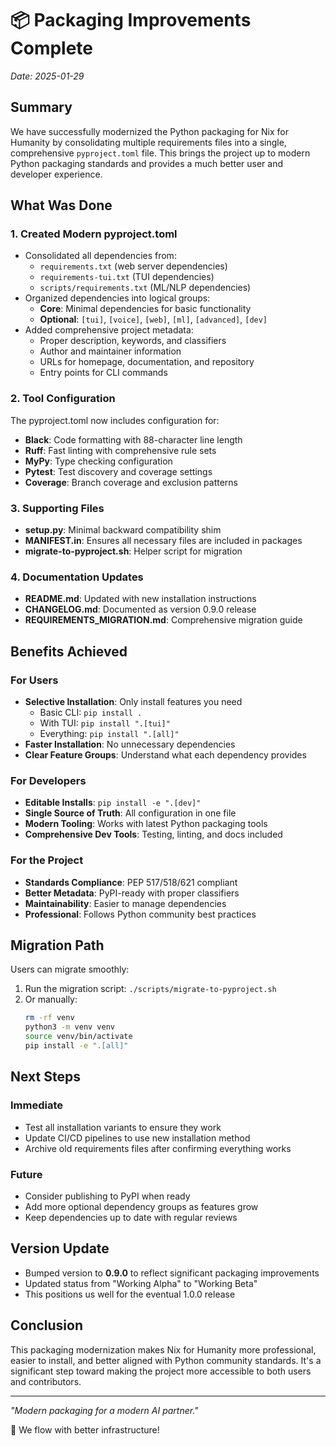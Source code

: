 # 📦 Packaging Improvements Complete

*Date: 2025-01-29*

## Summary

We have successfully modernized the Python packaging for Nix for Humanity by consolidating multiple requirements files into a single, comprehensive `pyproject.toml` file. This brings the project up to modern Python packaging standards and provides a much better user and developer experience.

## What Was Done

### 1. Created Modern pyproject.toml
- Consolidated all dependencies from:
  - `requirements.txt` (web server dependencies)
  - `requirements-tui.txt` (TUI dependencies)
  - `scripts/requirements.txt` (ML/NLP dependencies)
- Organized dependencies into logical groups:
  - **Core**: Minimal dependencies for basic functionality
  - **Optional**: `[tui]`, `[voice]`, `[web]`, `[ml]`, `[advanced]`, `[dev]`
- Added comprehensive project metadata:
  - Proper description, keywords, and classifiers
  - Author and maintainer information
  - URLs for homepage, documentation, and repository
  - Entry points for CLI commands

### 2. Tool Configuration
The pyproject.toml now includes configuration for:
- **Black**: Code formatting with 88-character line length
- **Ruff**: Fast linting with comprehensive rule sets
- **MyPy**: Type checking configuration
- **Pytest**: Test discovery and coverage settings
- **Coverage**: Branch coverage and exclusion patterns

### 3. Supporting Files
- **setup.py**: Minimal backward compatibility shim
- **MANIFEST.in**: Ensures all necessary files are included in packages
- **migrate-to-pyproject.sh**: Helper script for migration

### 4. Documentation Updates
- **README.md**: Updated with new installation instructions
- **CHANGELOG.md**: Documented as version 0.9.0 release
- **REQUIREMENTS_MIGRATION.md**: Comprehensive migration guide

## Benefits Achieved

### For Users
- **Selective Installation**: Only install features you need
  - Basic CLI: `pip install .`
  - With TUI: `pip install ".[tui]"`
  - Everything: `pip install ".[all]"`
- **Faster Installation**: No unnecessary dependencies
- **Clear Feature Groups**: Understand what each dependency provides

### For Developers
- **Editable Installs**: `pip install -e ".[dev]"`
- **Single Source of Truth**: All configuration in one file
- **Modern Tooling**: Works with latest Python packaging tools
- **Comprehensive Dev Tools**: Testing, linting, and docs included

### For the Project
- **Standards Compliance**: PEP 517/518/621 compliant
- **Better Metadata**: PyPI-ready with proper classifiers
- **Maintainability**: Easier to manage dependencies
- **Professional**: Follows Python community best practices

## Migration Path

Users can migrate smoothly:
1. Run the migration script: `./scripts/migrate-to-pyproject.sh`
2. Or manually:
   ```bash
   rm -rf venv
   python3 -m venv venv
   source venv/bin/activate
   pip install -e ".[all]"
   ```

## Next Steps

### Immediate
- Test all installation variants to ensure they work
- Update CI/CD pipelines to use new installation method
- Archive old requirements files after confirming everything works

### Future
- Consider publishing to PyPI when ready
- Add more optional dependency groups as features grow
- Keep dependencies up to date with regular reviews

## Version Update

- Bumped version to **0.9.0** to reflect significant packaging improvements
- Updated status from "Working Alpha" to "Working Beta"
- This positions us well for the eventual 1.0.0 release

## Conclusion

This packaging modernization makes Nix for Humanity more professional, easier to install, and better aligned with Python community standards. It's a significant step toward making the project more accessible to both users and contributors.

---

*"Modern packaging for a modern AI partner."*

🌊 We flow with better infrastructure!